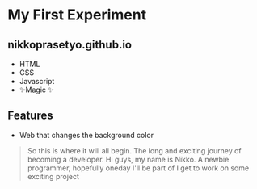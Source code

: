 # My First Experiment
## nikkoprasetyo.github.io

- HTML
- CSS
- Javascript
- ✨Magic ✨

## Features

- Web that changes the background color

> So this is where it will all begin. The long and exciting
> journey of becoming a developer. Hi guys, my name is Nikko. 
> A newbie programmer, hopefully oneday I'll be part of I get
> to work on some exciting project
